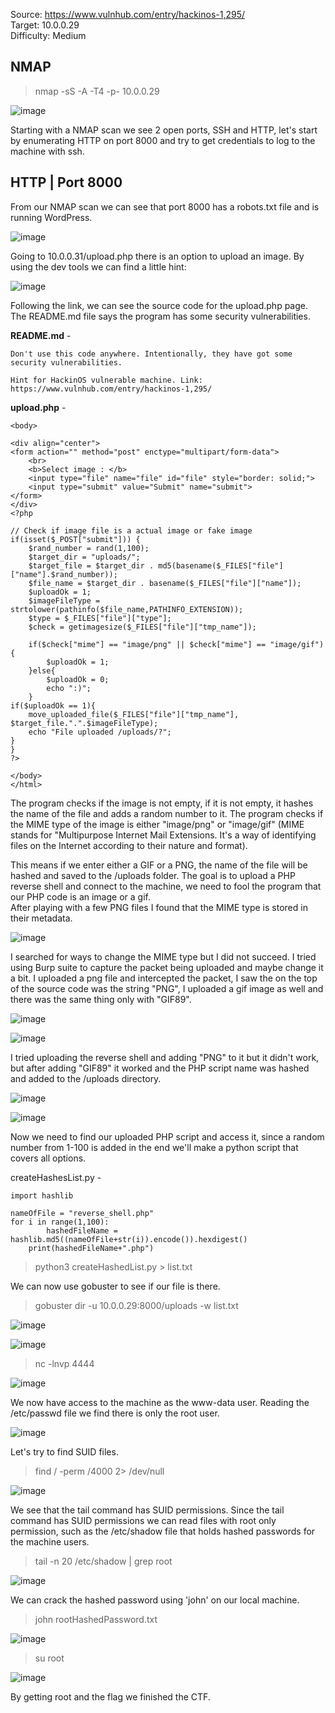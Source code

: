 Source: https://www.vulnhub.com/entry/hackinos-1,295/  
Target: 10.0.0.29  
Difficulty: Medium

## NMAP 

> nmap -sS -A -T4 -p- 10.0.0.29

![image](https://user-images.githubusercontent.com/76552238/157764662-2bdff9d3-ccd0-4afa-8285-13c1761f867c.png)

Starting with a NMAP scan we see 2 open ports, SSH and HTTP, let's start by enumerating HTTP on port 8000 and try to get credentials to log to the machine with ssh.

## HTTP | Port 8000

From our NMAP scan we can see that port 8000 has a robots.txt file and is running WordPress.  

![image](https://user-images.githubusercontent.com/76552238/157765772-ae79b69a-d8fb-4aea-aa61-0f6f0c6859f6.png)

Going to 10.0.0.31/upload.php there is an option to upload an image. By using the dev tools we can find a little hint:

![image](https://user-images.githubusercontent.com/76552238/157765849-5e9213d0-b4b7-478e-89b7-d38f6e8de9c5.png)

<!-- https://github.com/fatihhcelik/Vulnerable-Machine---Hint -->

Following the link, we can see the source code for the upload.php page. The README.md file says the program has some security vulnerabilities.

**README.md** - 

    Don't use this code anywhere. Intentionally, they have got some security vulnerabilities.

    Hint for HackinOS vulnerable machine. Link: https://www.vulnhub.com/entry/hackinos-1,295/

**upload.php** - 
    <!DOCTYPE html>
    <html>

    <body>

    <div align="center">
    <form action="" method="post" enctype="multipart/form-data">
        <br>
        <b>Select image : </b> 
        <input type="file" name="file" id="file" style="border: solid;">
        <input type="submit" value="Submit" name="submit">
    </form>
    </div>
    <?php

    // Check if image file is a actual image or fake image
    if(isset($_POST["submit"])) {
        $rand_number = rand(1,100);
        $target_dir = "uploads/";
        $target_file = $target_dir . md5(basename($_FILES["file"]["name"].$rand_number));
        $file_name = $target_dir . basename($_FILES["file"]["name"]);
        $uploadOk = 1;
        $imageFileType = strtolower(pathinfo($file_name,PATHINFO_EXTENSION));
        $type = $_FILES["file"]["type"];
        $check = getimagesize($_FILES["file"]["tmp_name"]);

        if($check["mime"] == "image/png" || $check["mime"] == "image/gif"){
            $uploadOk = 1;
        }else{
            $uploadOk = 0;
            echo ":)";
        } 
    if($uploadOk == 1){
        move_uploaded_file($_FILES["file"]["tmp_name"], $target_file.".".$imageFileType);
        echo "File uploaded /uploads/?";
    }
    }
    ?>

    </body>
    </html>

The program checks if the image is not empty, if it is not empty, it hashes the name of the file and adds a random number to it.
The program checks if the MIME type of the image is either "image/png" or "image/gif" (MIME stands for "Multipurpose Internet Mail Extensions. It's a way of identifying files on the Internet according to their nature and format).

This means if we enter either a GIF or a PNG, the name of the file will be hashed and saved to the /uploads folder. The goal is to upload a PHP reverse shell and connect to the machine, we need to fool the program that our PHP code is an image or a gif.  
After playing with a few PNG files I found that the MIME type is stored in their metadata.

![image](https://user-images.githubusercontent.com/76552238/157766942-06df338a-f9e7-40ba-9207-a67b9c0dcd51.png)

 I searched for ways to change the MIME type but I did not succeed. I tried using Burp suite to capture the packet being uploaded and maybe change it a bit. I uploaded a png file and intercepted the packet, I saw the on the top of the source code was the string "PNG", I uploaded a gif image as well and there was the same thing only with "GIF89".
 
![image](https://user-images.githubusercontent.com/76552238/157767153-bd487f82-c29d-4b66-9972-dcfe9c1a37cd.png)

![image](https://user-images.githubusercontent.com/76552238/157767377-8a19cc4c-f90f-4746-aaca-e3ae5df8a7a2.png)

I tried uploading the reverse shell and adding "PNG" to it but it didn't work, but after adding "GIF89" it worked and the PHP script name was hashed and added to the /uploads directory.

![image](https://user-images.githubusercontent.com/76552238/157767505-026d5448-c688-4793-a130-b93a72374254.png)

![image](https://user-images.githubusercontent.com/76552238/157767565-d6c8b15f-4b35-4ba9-8b0b-90b3846665a8.png)

Now we need to find our uploaded PHP script and access it, since a random number from 1-100 is added in the end we'll make a python script that covers all options.

createHashesList.py - 

	import hashlib
	
	nameOfFile = "reverse_shell.php"
	for i in range(1,100):
	        hashedFileName = hashlib.md5((nameOfFile+str(i)).encode()).hexdigest()
        print(hashedFileName+".php")


> python3 createHashedList.py > list.txt

We can now use gobuster to see if our file is there.

> gobuster dir -u 10.0.0.29:8000/uploads -w list.txt

![image](https://user-images.githubusercontent.com/76552238/157768063-cf1e6d5a-1560-4bf0-a44d-853b571b7776.png)

![image](https://user-images.githubusercontent.com/76552238/157768142-a9548c76-5de3-4b1b-a1a6-6340638358c0.png)

>  nc -lnvp 4444

![image](https://user-images.githubusercontent.com/76552238/157768247-7f166264-ea07-4747-9180-e81fa5065478.png)

We now have access to the machine as the www-data user.
Reading the /etc/passwd file we find there is only the root user.

![image](https://user-images.githubusercontent.com/76552238/157768406-65481e88-c741-4cf0-8fbb-1ea85bc39b19.png)

 Let's try to find SUID files.

> find / -perm /4000 2> /dev/null

![image](https://user-images.githubusercontent.com/76552238/157768491-8fe41939-d438-4d6b-8386-88eed95e78cf.png)

We see that the tail command has SUID permissions. Since the tail command has SUID permissions we can read files with root only permission, such as the /etc/shadow file that holds hashed passwords for the machine users. 

> tail -n 20 /etc/shadow | grep root

![image](https://user-images.githubusercontent.com/76552238/157768609-4dd8082c-2e62-4a25-b8d3-1112d919bccf.png)

We can crack the hashed password using 'john' on our local machine.

> john rootHashedPassword.txt

![image](https://user-images.githubusercontent.com/76552238/157769021-8634bbe0-d4ed-4c1f-b19f-65c237a5e42a.png)

> su root

![image](https://user-images.githubusercontent.com/76552238/157769294-a84bb38d-a47d-45d3-9b74-bc706f5c301e.png)

By getting root and the flag we finished the CTF.
